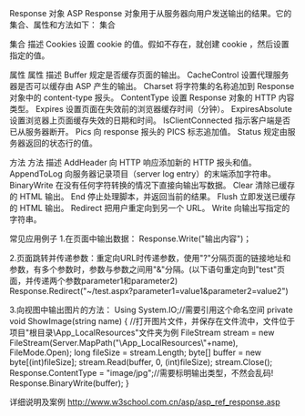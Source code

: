 Response 对象
ASP Response 对象用于从服务器向用户发送输出的结果。它的集合、属性和方法如下：
集合

集合	描述
Cookies	设置 cookie 的值。假如不存在，就创建 cookie ，然后设置指定的值。

属性
属性	描述
Buffer	规定是否缓存页面的输出。
CacheControl	设置代理服务器是否可以缓存由 ASP 产生的输出。
Charset	将字符集的名称追加到 Response 对象中的 content-type 报头。
ContentType	设置 Response 对象的 HTTP 内容类型。
Expires	设置页面在失效前的浏览器缓存时间（分钟）。
ExpiresAbsolute	设置浏览器上页面缓存失效的日期和时间。
IsClientConnected	指示客户端是否已从服务器断开。
Pics	向 response 报头的 PICS 标志追加值。
Status	规定由服务器返回的状态行的值。

方法
方法	描述
AddHeader	向 HTTP 响应添加新的 HTTP 报头和值。
AppendToLog	向服务器记录项目（server log entry）的末端添加字符串。
BinaryWrite	在没有任何字符转换的情况下直接向输出写数据。
Clear	清除已缓存的 HTML 输出。
End	停止处理脚本，并返回当前的结果。
Flush	立即发送已缓存的 HTML 输出。
Redirect	把用户重定向到另一个 URL。
Write	向输出写指定的字符串。

常见应用例子
1.在页面中输出数据：
Response.Write("输出内容")；

2.页面跳转并传递参数：重定向URL时传递参数，使用"?"分隔页面的链接地址和参数，有多个参数时，参数与参数之间用"&"分隔。(以下语句重定向到"test"页面，并传递两个参数parameter1和parameter2)
Response.Redirect("~/test.aspx?parameter1=value1&parameter2=value2")

3.向视图中输出图片的方法：
Using System.IO;//需要引用这个命名空间
private void ShowImage(string name)
{
    //打开图片文件，并保存在文件流中，文件位于项目"根目录\App_LocalResources"文件夹为例
    FileStream stream = new FileStream(Server.MapPath("\\App_LocalResources\\"+name), FileMode.Open);
    long fileSize = stream.Length;
    byte[] buffer = new byte[(int)fileSize];
    stream.Read(buffer, 0, (int)fileSize);
    stream.Close();
    Response.ContentType = "image/jpg";//需要标明输出类型，不然会乱码!
    Response.BinaryWrite(buffer);
}

详细说明及案例
http://www.w3school.com.cn/asp/asp_ref_response.asp
